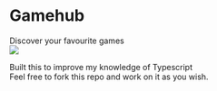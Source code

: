 # Gamehub
Discover your favourite games <br/>
<img src='https://gcdnb.pbrd.co/images/h2CBuodQKGSB.png?o=1' />

Built this to improve my knowledge of Typescript <br/>
Feel free to fork this repo and work on it as you wish.
